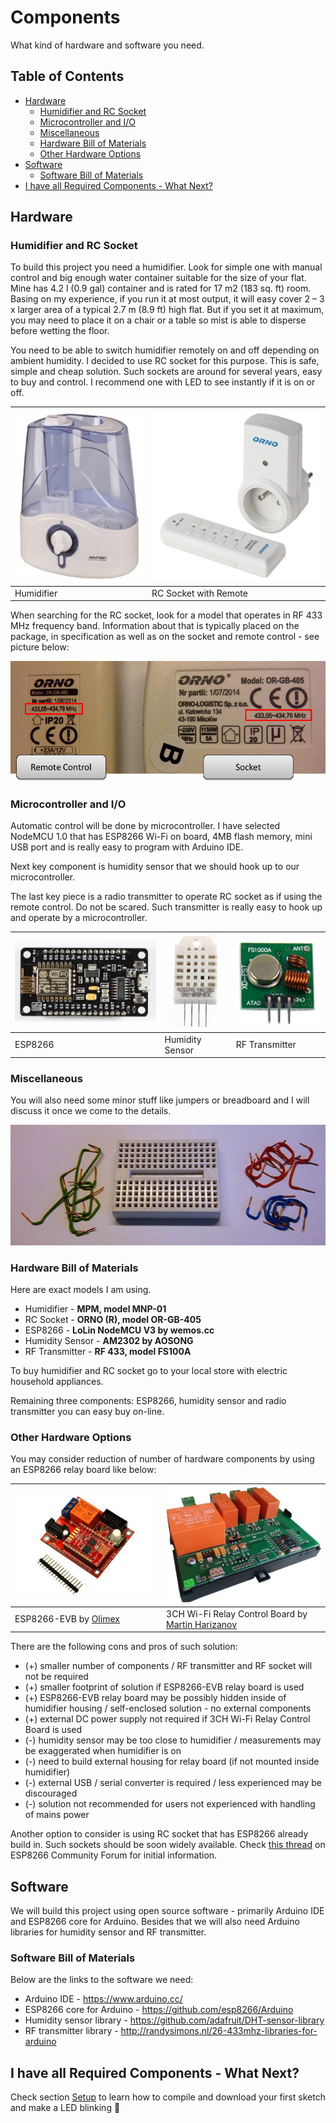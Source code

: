 # Components

What kind of hardware and software you need.

## Table of Contents

* [Hardware](#hardware)
  * [Humidifier and RC Socket](#humidifier-and-rc-socket)
  * [Microcontroller and I/O](#microcontroller-and-io)
  * [Miscellaneous](#miscellaneous)
  * [Hardware Bill of Materials](#hardware-bill-of-materials)
  * [Other Hardware Options](#other-hardware-options)
* [Software](#software)
  * [Software Bill of Materials](#software-bill-of-materials)
* [I have all Required Components - What Next?](#i-have-all-required-components---what-next)


## Hardware


### Humidifier and RC Socket

To build this project you need a humidifier. Look for simple one with manual control and big enough water container suitable for the size of your flat. Mine has 4.2 l (0.9 gal) container and is rated for 17 m2 (183 sq. ft) room. Basing on my experience, if you run it at most output, it will easy cover 2 – 3 x larger area of a typical 2.7 m (8.9 ft) high flat.  But if you set it at maximum, you may need to place it on a chair or a table so mist is able to disperse before wetting the floor.

You need to be able to switch humidifier remotely on and off depending on ambient humidity. I decided to use RC socket for this purpose. This is safe, simple and cheap solution. Such sockets are around for several years, easy to buy and control. I recommend one with LED to see instantly if it is on or off. 

| ![Humidifier](pictures/Humidifier-MNP-01.jpg) | ![RC Socket and Remote Control](pictures/RC-Socket-OR-GB-405-with-remote.jpg)  |
| --- | --- |
| Humidifier | RC Socket with Remote |

When searching for the RC socket, look for a model that operates in RF 433 MHz frequency band. Information about that is typically placed on the package, in specification as well as on the socket and remote control - see picture below: 

![RF information on RC remote and socket](pictures/RF-information-on-RC-remote-socket.png)


### Microcontroller and I/O

Automatic control will be done by microcontroller. I have selected NodeMCU 1.0 that has ESP8266 Wi-Fi on board, 4MB flash memory, mini USB port and is really easy to program with Arduino IDE.

Next key component is humidity sensor that we should hook up to our microcontroller.

The last key piece is a radio transmitter to operate RC socket as if using the remote control. Do not be scared. Such transmitter is really easy to hook up and operate by a microcontroller.

| ![LoLin NodeMCU](pictures/NodeMCULoLin.jpg) | ![Humidity Sensor](pictures/AM2302-DHT22-Sensor.jpg) | ![RF Transmitter](pictures/RF-Transmitter-FS1000A.png) |
| --- | --- | --- |
| ESP8266 | Humidity Sensor | RF Transmitter |


### Miscellaneous

You will also need some minor stuff like jumpers or breadboard and I will discuss it once we come to the details. 

![Breadboard and Jumpers](pictures/Breadboard-and-jumpers.jpg)


### Hardware Bill of Materials

Here are exact models I am using.

*	Humidifier - **MPM, model MNP-01**
*	RC Socket - **ORNO (R), model OR-GB-405**
*	ESP8266 - **LoLin NodeMCU V3 by wemos.cc**
*	Humidity Sensor - **AM2302 by AOSONG**
*	RF Transmitter - **RF 433, model FS100A**

To buy humidifier and RC socket go to your local store with electric household appliances. 

Remaining three components: ESP8266, humidity sensor and radio transmitter you can easy buy on-line. 


### Other Hardware Options

You may consider reduction of number of hardware components by using an ESP8266 relay board like below:

| ![ESP8266-EVB by Olimex](pictures/ESP8266-EVB.png) | ![ 3CH Wi-Fi Relay Control Board by Martin Harizanov](pictures/WiFi-relay-boardy.jpg) |
| --- | --- |
| ESP8266-EVB by [Olimex]( https://www.olimex.com) | 3CH Wi-Fi Relay Control Board by [Martin Harizanov](https://harizanov.com/) |

There are the following cons and pros of such solution:

* (+) smaller number of components / RF transmitter and RF socket will not be required
* (+) smaller footprint of solution if ESP8266-EVB relay board is used
* (+) ESP8266-EVB relay board may be possibly hidden inside of humidifier housing / self-enclosed solution - no external components
* (+) external DC power supply not required if 3CH Wi-Fi Relay Control Board is used
* (-) humidity sensor may be too close to humidifier / measurements may be exaggerated when humidifier is on
* (-) need to build external housing for relay board (if not mounted inside humidifier)
* (-) external USB / serial converter is required / less experienced may be discouraged
* (-) solution not recommended for users not experienced with handling of mains power

Another option to consider is using RC socket that has ESP8266 already build in. Such sockets should be soon widely available. Check [this thread]( http://www.esp8266.com/viewtopic.php?p=37583#p37583) on ESP8266 Community Forum for initial information.


## Software

We will build this project using open source software - primarily Arduino IDE and ESP8266 core for Arduino.
Besides that we will also need Arduino libraries for humidity sensor and RF transmitter.


### Software Bill of Materials

Below are the links to the software we need:
* Arduino IDE - https://www.arduino.cc/
* ESP8266 core for Arduino - https://github.com/esp8266/Arduino
* Humidity sensor library - https://github.com/adafruit/DHT-sensor-library
* RF transmitter library - http://randysimons.nl/26-433mhz-libraries-for-arduino


## I have all Required Components - What Next?

Check section [Setup](../3-Setup) to learn how to compile and download your first sketch and make a LED blinking :star2:

